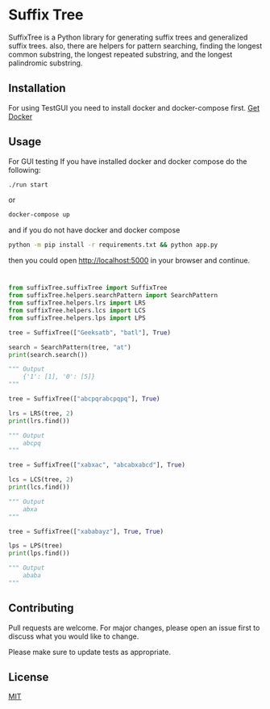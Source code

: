 # Suffix Tree

SuffixTree is a Python library for generating suffix trees and generalized suffix trees. also, there are helpers for pattern searching, finding the longest common substring, the longest repeated substring, and the longest palindromic substring.

## Installation

For using TestGUI you need to install docker and docker-compose first.
[Get Docker](https://docs.docker.com/get-docker/)

## Usage
For GUI testing
If you have installed docker and docker compose do the following:
```bash
./run start
```
or
```bash
docker-compose up
```
and if you do not have docker and docker compose
```bash
python -m pip install -r requirements.txt && python app.py
```
then you could open [http://localhost:5000](http://localhost:5000) in your browser and continue.
#
```python
from suffixTree.suffixTree import SuffixTree
from suffixTree.helpers.searchPattern import SearchPattern
from suffixTree.helpers.lrs import LRS
from suffixTree.helpers.lcs import LCS
from suffixTree.helpers.lps import LPS

tree = SuffixTree(["Geeksatb", "batl"], True)

search = SearchPattern(tree, "at")
print(search.search())

""" Output
	{'1': [1], '0': [5]}
"""

tree = SuffixTree(["abcpqrabcpqpq"], True)

lrs = LRS(tree, 2)
print(lrs.find())

""" Output
	abcpq
"""

tree = SuffixTree(["xabxac", "abcabxabcd"], True)

lcs = LCS(tree, 2)
print(lcs.find())

""" Output
	abxa
"""

tree = SuffixTree(["xababayz"], True, True)

lps = LPS(tree)
print(lps.find())

""" Output
	ababa
"""
```
## Contributing
Pull requests are welcome. For major changes, please open an issue first to discuss what you would like to change.

Please make sure to update tests as appropriate.

## License
[MIT](https://choosealicense.com/licenses/mit/)